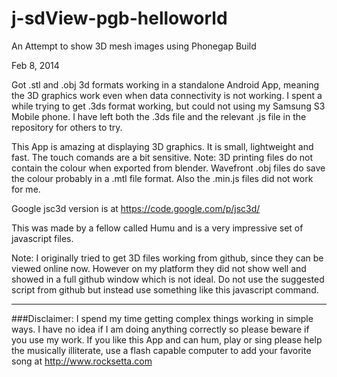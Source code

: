 j-sdView-pgb-helloworld
=======================

An Attempt to show 3D mesh images using Phonegap Build



Feb 8, 2014 

Got .stl and .obj 3d formats working in a standalone Android App, meaning the 3D graphics work even when data connectivity is not working. I spent a while trying to get .3ds format working, but could not using my Samsung S3 Mobile phone. I have left both the .3ds file and the relevant .js file in the repository for others to try.


This App is amazing at displaying 3D graphics. It is small, lightweight and fast. The touch comands are a bit sensitive. 
Note: 3D printing files do not contain the colour when exported from blender. Wavefront .obj files do save the colour probably in a .mtl file format. Also the .min.js files did not work for me.



Google jsc3d   version is at
https://code.google.com/p/jsc3d/

This was made by a fellow called Humu and is a very impressive set of javascript files.




Note: I originally tried to get 3D files working from github, since they can be viewed online now. However on my platform they did not show well and showed in a full github window which is not ideal. Do not use the suggested script from github but instead use something like this javascript command.


<script>
  this.location = 'https://github.com/hpssjellis/j-sdView-pgb-helloworld/blob/master/RugbyLineoutMaulYellow05.stl?overridemobile=true';
</script>














************************************************************************************************************

###Disclaimer: I spend my time getting complex things working in simple ways. I have no idea if I am doing anything correctly so please beware if you use my work. If you like this App and can hum, play or sing please help the musically illiterate, use a flash capable computer to add your favorite song at http://www.rocksetta.com 
